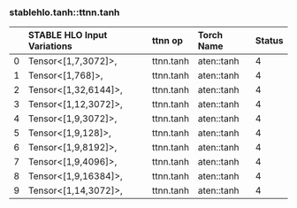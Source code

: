 
### stablehlo.tanh::ttnn.tanh


||STABLE HLO Input Variations|ttnn op|Torch Name|Status|
| :--- | :--- | :--- | :--- | :--- |
|0|Tensor<[1,7,3072]>,<br>|ttnn.tanh|aten::tanh|4|
|1|Tensor<[1,768]>,<br>|ttnn.tanh|aten::tanh|4|
|2|Tensor<[1,32,6144]>,<br>|ttnn.tanh|aten::tanh|4|
|3|Tensor<[1,12,3072]>,<br>|ttnn.tanh|aten::tanh|4|
|4|Tensor<[1,9,3072]>,<br>|ttnn.tanh|aten::tanh|4|
|5|Tensor<[1,9,128]>,<br>|ttnn.tanh|aten::tanh|4|
|6|Tensor<[1,9,8192]>,<br>|ttnn.tanh|aten::tanh|4|
|7|Tensor<[1,9,4096]>,<br>|ttnn.tanh|aten::tanh|4|
|8|Tensor<[1,9,16384]>,<br>|ttnn.tanh|aten::tanh|4|
|9|Tensor<[1,14,3072]>,<br>|ttnn.tanh|aten::tanh|4|

